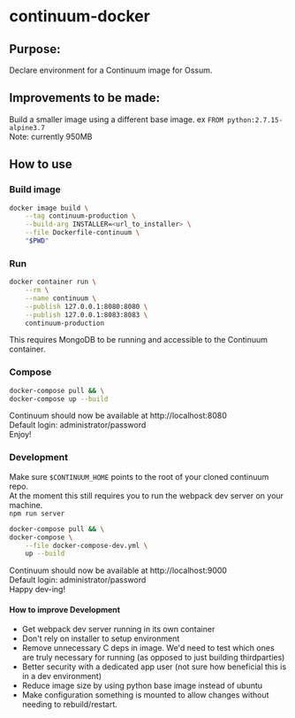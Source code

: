 # continuum-docker

## Purpose:
Declare environment for a Continuum image for Ossum.

## Improvements to be made:
Build a smaller image using a different base image. ex `FROM python:2.7.15-alpine3.7`  
Note: currently 950MB

## How to use
### Build image
```bash
docker image build \
    --tag continuum-production \
    --build-arg INSTALLER=<url_to_installer> \
    --file Dockerfile-continuum \
    "$PWD"
```

### Run
```bash
docker container run \
    --rm \
    --name continuum \
    --publish 127.0.0.1:8080:8080 \
    --publish 127.0.0.1:8083:8083 \
    continuum-production
```
This requires MongoDB to be running and accessible to the Continuum container.

### Compose
```bash
docker-compose pull && \
docker-compose up --build
```
Continuum should now be available at http://localhost:8080  
Default login: administrator/password  
Enjoy!

### Development
Make sure `$CONTINUUM_HOME` points to the root of your cloned continuum repo.  
At the moment this still requires you to run the webpack dev server on your 
machine.   
`npm run server`
```bash
docker-compose pull && \
docker-compose \
    --file docker-compose-dev.yml \
    up --build
```
Continuum should now be available at http://localhost:9000  
Default login: administrator/password  
Happy dev-ing!

#### How to improve Development
* Get webpack dev server running in its own container
* Don't rely on installer to setup environment
* Remove unnecessary C deps in image. We'd need to test which ones are truly
 necessary for running (as opposed to just building thirdparties)
* Better security with a dedicated app user (not sure how beneficial this 
 is in a dev environment)
* Reduce image size by using python base image instead of ubuntu
* Make configuration something is mounted to allow changes without needing 
to rebuild/restart.
